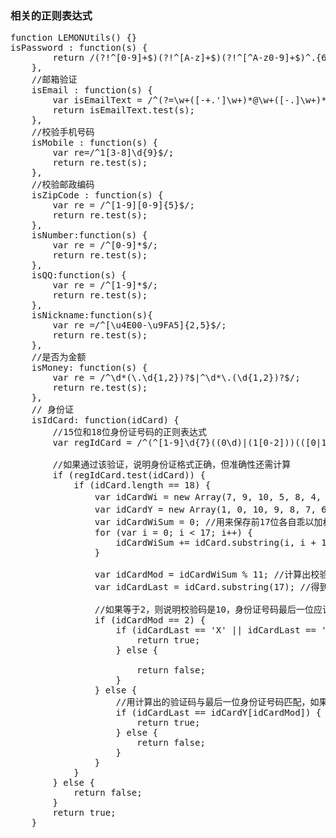 
### 相关的正则表达式

<pre>function LEMONUtils() {}
isPassword : function(s) {
        return /(?!^[0-9]+$)(?!^[A-z]+$)(?!^[^A-z0-9]+$)^.{6,20}$/.test(s);
    },
    //邮箱验证
    isEmail : function(s) {
        var isEmailText = /^(?=\w+([-+.']\w+)*@\w+([-.]\w+)*\.\w+([-.]\w+)*$).{0,30}$/;
        return isEmailText.test(s);
    },
    //校验手机号码
    isMobile : function(s) {
        var re=/^1[3-8]\d{9}$/;
        return re.test(s);
    },
    //校验邮政编码
    isZipCode : function(s) {
        var re = /^[1-9][0-9]{5}$/;
        return re.test(s);
    },
    isNumber:function(s) {
        var re = /^[0-9]*$/;
        return re.test(s);
    },
    isQQ:function(s) {
        var re = /^[1-9]*$/;
        return re.test(s);
    },
    isNickname:function(s){
        var re =/^[\u4E00-\u9FA5]{2,5}$/;
        return re.test(s);
    },
    //是否为金额
    isMoney: function(s) {
        var re = /^\d*(\.\d{1,2})?$|^\d*\.(\d{1,2})?$/;
        return re.test(s);
    },
    // 身份证
    isIdCard: function(idCard) {
        //15位和18位身份证号码的正则表达式
        var regIdCard = /^(^[1-9]\d{7}((0\d)|(1[0-2]))(([0|1|2]\d)|3[0-1])\d{3}$)|(^[1-9]\d{5}[1-9]\d{3}((0\d)|(1[0-2]))(([0|1|2]\d)|3[0-1])((\d{4})|\d{3}[Xx])$)$/;

        //如果通过该验证，说明身份证格式正确，但准确性还需计算
        if (regIdCard.test(idCard)) {
            if (idCard.length == 18) {
                var idCardWi = new Array(7, 9, 10, 5, 8, 4, 2, 1, 6, 3, 7, 9, 10, 5, 8, 4, 2); //将前17位加权因子保存在数组里
                var idCardY = new Array(1, 0, 10, 9, 8, 7, 6, 5, 4, 3, 2); //这是除以11后，可能产生的11位余数、验证码，也保存成数组
                var idCardWiSum = 0; //用来保存前17位各自乖以加权因子后的总和
                for (var i = 0; i < 17; i++) {
                    idCardWiSum += idCard.substring(i, i + 1) * idCardWi[i];
                }

                var idCardMod = idCardWiSum % 11; //计算出校验码所在数组的位置
                var idCardLast = idCard.substring(17); //得到最后一位身份证号码

                //如果等于2，则说明校验码是10，身份证号码最后一位应该是X
                if (idCardMod == 2) {
                    if (idCardLast == 'X' || idCardLast == 'x') {
                        return true;
                    } else {

                        return false;
                    }
                } else {
                    //用计算出的验证码与最后一位身份证号码匹配，如果一致，说明通过，否则是无效的身份证号码
                    if (idCardLast == idCardY[idCardMod]) {
                        return true;
                    } else {
                        return false;
                    }
                }
            }
        } else {
            return false;
        }
        return true;
    }
</pre>



